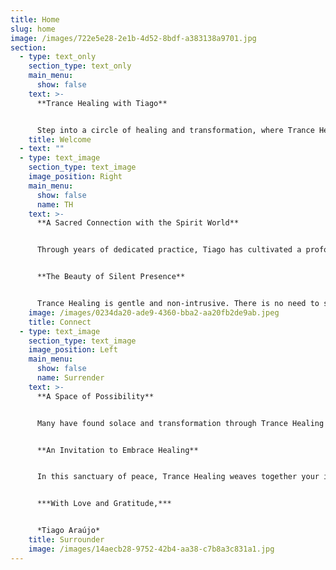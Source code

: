 ```yaml
---
title: Home
slug: home
image: /images/722e5e28-2e1b-4d52-8bdf-a383138a9701.jpg
section:
  - type: text_only
    section_type: text_only
    main_menu:
      show: false
    text: >-
      **Trance Healing with Tiago**


      Step into a circle of healing and transformation, where Trance Healing serves as a sacred bridge between the physical and spiritual realms, connecting you with the Divine Intelligence from the Spirit World through the presence of Spirit Guides to you. In this practice, Tiago surrenders to become a vessel for divine energy, channeling healing that touches your physical, emotional, mental, and spiritual being, inviting you with an open heart to embrace the boundless love and renewal that awaits.
    title: Welcome
  - text: ""
  - type: text_image
    section_type: text_image
    image_position: Right
    main_menu:
      show: false
      name: TH
    text: >-
      **A Sacred Connection with the Spirit World**


      Through years of dedicated practice, Tiago has cultivated a profound bond with Spirit Guides who lovingly support this sacred work. This connection ensures that healing energy flows precisely to your unique needs—whether physical, emotional, mental, or spiritual—guided by wisdom far beyond Tiago’s own.


      **The Beauty of Silent Presence**


      Trance Healing is gentle and non-intrusive. There is no need to share your reasons for seeking healing, though Tiago holds a compassionate space for your voice if you choose to speak. The energy listens to your soul’s silent call, flowing where it is needed most. After the session, Tiago remains present to listen with an open heart if you wish to share, but the choice is always yours.
    image: /images/0234da20-ade9-4360-bba2-aa20fb2de9ab.jpeg
    title: Connect
  - type: text_image
    section_type: text_image
    image_position: Left
    main_menu:
      show: false
      name: Surrender
    text: >-
      **A Space of Possibility**


      Many have found solace and transformation through Trance Healing with Tiago, yet he humbly honors the uniqueness of each individual’s journey. The spirit world offers infinite love, but Tiago makes no promises of specific outcomes. This practice complements your well-being, not replacing professional medical care, and Tiago encourages seeking medical advice when needed.


      **An Invitation to Embrace Healing**


      In this sanctuary of peace, Trance Healing weaves together your intentions, breath, and open heart, inviting divine energies to uplift and restore you in ways words cannot fully capture. Tiago invites you to be present, close your eyes, release your burdens, and trust in the unseen. Open your heart to the spirit world’s radiant energy and let the healing begin.


      ***With Love and Gratitude,***  


      *Tiago Araújo*
    title: Surrounder
    image: /images/14aecb28-9752-42b4-aa38-c7b8a3c831a1.jpg
---
```

